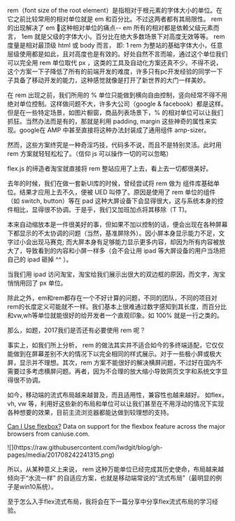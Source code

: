 rem（font size of the root element）是指相对于根元素的字体大小的单位。在它之前比较常用的相对单位就是 em 和百分比。不过这两者都有其局限性。 rem 的出现解决了 em 这种相对单位的痛点-- em 所有的相对都是依赖父级元素而言， 1em 就是父级的字体大小。百分比在绝大多数场景下对高度无效等等。 rem 度量是相对最顶级 html 或 body 而言， 即: 1 rem 为整站的基础字体大小，任意层级使用都是如此，且对高度也是有效的。好处自然不言而喻，通过这个单位我们可以完全用 rem 单位取代 px ，这类的工具及自动化方案还真不少。不得不说，这个方案一下子降低了所有的前端开发的难度，许多只有pc开发经验的同学一下子具备了移动开发的能力，这种感觉就像是打开了新世界的大门一样美妙。

在 rem 出现之前，我们所用的 % 单位只能做到横向自由控制，竖向经常不得不用绝对单位控制。这样做问题不大，许多大公司（google & facebook）都是这样。但是在一些特定场景，如图片橱窗，商品列表场景下，% 的相对单位可以让我们抓狂。当然办法而是有的，那就是利用 padding, margin 这些神奇的属性来实现。google在 AMP 中甚至直接将这种办法封装成了通用组件 amp-sizer。

然而，这些方案终究是一种奇淫巧技，代码多不说，而且不是特别灵活。此时用 rem 方案就轻轻松松了。（信仰 js 可以操作一切的可以忽略）

flex.js 的缔造者淘宝就直接将 rem 整站应用了上去，看上去一切都很美好。

去年的时候，我们在做一套新UI库的时候，曾经尝试将 rem 做为 组件库基础单位。结果才应用上去不久，便被 UED 叫停了。原因是使用了 rem 单位的组件（如 switch, button）等在 pad 这种大屏设备下会显得很大，这与系统本身的控件相比，显得很不协调。于是乎，我们又加班加点将其移除（T T)。

本来自动缩放本是一件很美好的事，但如果不加以控制的话，便会出现在各种屏幕下都显示的不太协调的问题（当然，基准屏除外）。因小屏本身显示能力不足，文字过小会出现马赛克; 而大屏本身有足够能力显示更多内容，却因为所有内容被放大了，导致看到的内容和小屏一样多（会不会让用 ipad 等大屏设备的用户当场把自己的 ipad 砸掉 ^^ ）。

当我们用 ipad 访问淘宝，淘宝给我们展示出很大的双边框的原因，而文字，淘宝悄悄用回了 px 单位。

除此之外，em和rem都存在一个不好计算的问题，不同的团队，不同的项目对rem的长度定义可能就不一样。我们基本上很难通过数字感知到其长度，而百分比和vw,wh等单位就能很好的给开发者一个直观印象。如 100% 就是一行之类的。

那么，如题，2017我们是否还有必要使用 rem 呢？

事实上，如我们所上分析， rem 的做法其实并不适合如今的多终端适配，它仅仅能做到在屏幕差别不大的情况下以完全相同的样式展示。对于一些极小屛或极大屛，显示并不理想。其次，rem 方案不能很好的解决横屛问题，不过好在国内不需要过多考虑横屏问题。再者，因为不合理的放大缩小导致网页文字和系统文字显得很不协调。

如今，移动端的流式布局越来越普及，而且适用性，兼容性也越来越好。
如flex，vh, vw 等，利用好这些新的布局和单位可以让我们甚至在不用浮动的情况下实现各种想要的效果，目前主流浏览器都能达做到较理想的支持。
<script src="//cdn.jsdelivr.net/caniuse-embed/1.1.0/caniuse-embed.min.js"></script>
<p class="ciu_embed" data-feature="flexbox" data-periods="future_1,current,past_1,past_2">
  <a href="http://caniuse.com/#feat=flexbox">Can I Use flexbox?</a> Data on support for the flexbox feature across the major browsers from caniuse.com.
</p>
![](https://raw.githubusercontent.com/lwdgit/blog/gh-pages/media/201708242241315.png)

所以，从某种意义上来说， rem 这种万能单位已经完成其历史使命，布局越来越倾向于“水流一样” 的自适应方案，也就是移动端常说的“流式布局”（最明显的例子是win10系统）。

至于怎么入手flex流式布局，我将会在下一篇分享中分享flex流式布局的学习经验。







